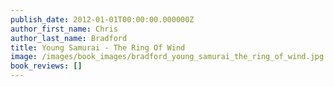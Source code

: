```yaml
---
publish_date: 2012-01-01T00:00:00.000000Z
author_first_name: Chris
author_last_name: Bradford
title: Young Samurai - The Ring Of Wind
image: /images/book_images/bradford_young_samurai_the_ring_of_wind.jpg
book_reviews: []
---
```

